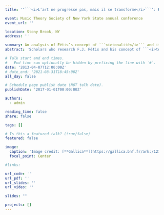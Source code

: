 ```yaml
---
title: '‘```<i>L’art ne progresse pas, mais il se transforme</i>```’: Reconsidering Teleology in Fétis’s Historiography'

event: Music Theory Society of New York State annual conference
event_url: ''

location: Stony Brook, NY
address: ''

summary: An analysis of Fétis’s concept of ```<i>tonalité</i>``` and its relation to cultural relativism.
abstract: 'Scholars who research F.J. Fétis and his concept of ```<i>tonalité</i>``` have made a strong case for his dependence on the ideas of Kant, the early German Idealists, and Hegel. In doing so they emphasize the progress-oriented aspects of Fétis’s narrative, but consequently struggle to account for his tenet that “art does not progress, but transforms itself.” This paper explains these non-teleological aspects of Fétis’s perspective by turning to J. G. von Herder, an important forefather of anthropology. I demonstrate that Herder’s views on human history and progress foreshadow, and almost certainly influenced, those of Fétis, and I conclude by drawing upon one of Fétis’s late works to suggest that he may have attempted to reconcile these two threads of his narrative.'

# Talk start and end times.
#   End time can optionally be hidden by prefixing the line with `#`.
date: '2013-04-07T12:00:00Z'
# date_end: '2021-08-31T18:45:00Z'
all_day: false

# Schedule page publish date (NOT talk date).
publishDate: '2017-01-01T00:00:00Z'

authors:
  - admin

reading_time: false
share: false

tags: []

# Is this a featured talk? (true/false)
featured: false

image:
  caption: 'Image credit: [**Gallica**](https://gallica.bnf.fr/ark:/12148/btv1b84179634)'
  focal_point: Center

#links:

url_code: ''
url_pdf: ''
url_slides: ''
url_video: ''

slides: ""

projects: []
---
```

